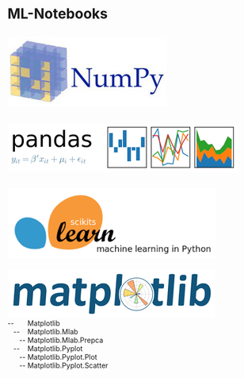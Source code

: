 # ML-Notebooks  
[![Image Alt Text](images/NumPy.png)](numpy)  
-------------------------------------------------------------------------------------------  
[![Image Alt Text](images/Pandas.png)](pandas)  
-------------------------------------------------------------------------------------------  
[![Image Alt Text](images/scikit-learn.png)](scikit-learn)  
-------------------------------------------------------------------------------------------  
[![Image Alt Text](images/Matplotlib.png)](matplotlib)  
--&nbsp;&nbsp;&nbsp;&nbsp;&nbsp;&nbsp;&nbsp;Matplotlib  
&nbsp;&nbsp;&nbsp;--&nbsp;&nbsp;&nbsp;&nbsp;Matplotlib.Mlab  
&nbsp;&nbsp;&nbsp;&nbsp;&nbsp;&nbsp;-- Matplotlib.Mlab.Prepca  
&nbsp;&nbsp;&nbsp;--&nbsp;&nbsp;&nbsp;&nbsp;Matplotlib.Pyplot  
&nbsp;&nbsp;&nbsp;&nbsp;&nbsp;&nbsp;-- Matplotlib.Pyplot.Plot  
&nbsp;&nbsp;&nbsp;&nbsp;&nbsp;&nbsp;-- Matplotlib.Pyplot.Scatter  
